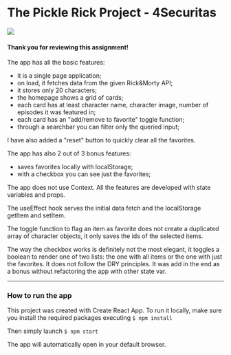 # The Pickle Rick Project - 4Securitas

![](https://cdn.mos.cms.futurecdn.net/4v4rmrxbbRs2k8rw3zegpE-1200-80.jpg)

#### Thank you for reviewing this assignment!

The app has all the basic features:

- it is a single page application;
- on load, it fetches data from the given Rick&Morty API;
- it stores only 20 characters;
- the homepage shows a grid of cards;
- each card has at least character name, character image, number of episodes it was featured in;
- each card has an "add/remove to favorite" toggle function;
- through a searchbar you can filter only the queried input;

I have also added a "reset" button to quickly clear all the favorites.


The app has also 2 out of 3 bonus features:
- saves favorites locally with localStorage;
- with a checkbox you can see just the favorites;

The app does not use Context. All the features are developed with state variables and props.

The useEffect hook serves the initial data fetch and the localStorage getItem and setItem.

The toggle function to flag an item as favorite does not create a duplicated array of character objects, it only saves the ids of the selected items.

The way the checkbox works is definitely not the most elegant, it toggles a boolean to render one of two lists: the one with all items or the one with just the favorites.
It does not follow the DRY principles. It was add in the end as a bonus without refactoring the app with other state var.

------------



### How to run the app

This project was created with Create React App. To run it locally, make sure you install the required packages executing 
`$ npm install` 

Then simply launch 
`$ npm start` 

The app will automatically open in your default browser.
